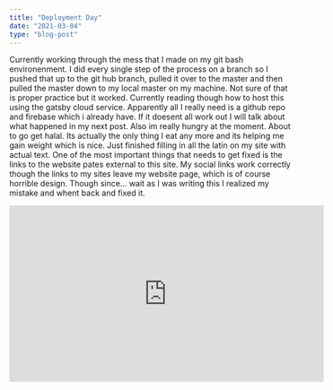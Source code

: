 ```yaml
---
title: "Deployment Day"
date: "2021-03-04"
type: "blog-post"
---
```


Currently working through the mess that I made on my git bash environenment. I did every single step of the process on a branch so I pushed that up to the git hub branch, pulled it over to the master and then pulled the master down to my local master on my machine. Not sure of that is proper practice but it worked. Currently reading though how to host this using the gatsby cloud service. Apparently all I really need is a github repo and firebase which i already have. If it doesent all work out I will talk about what happened in my next post. Also im really hungry at the moment. About to go get halal. Its actually the only thing I eat any more and its helping me gain weight which is nice. Just finished filling in all the latin on my site with actual text. One of the most important things that needs to get fixed is the links to the website pates external to this site. My social links work correctly though the links to my sites leave my website page, which is of course horrible design. Though since... wait as I was writing this I realized my mistake and whent back and fixed it.

<iframe width="560" height="315" src="https://www.youtube.com/embed/HYUqcYLuyhg" frameborder="0" allow="accelerometer; autoplay; clipboard-write; encrypted-media; gyroscope; picture-in-picture" allowfullscreen></iframe>